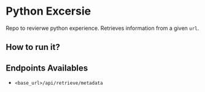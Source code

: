# Python Excersie

Repo to revierwe python experience. Retrieves information from a given `url`.


## How to run it?

## Endpoints Availables

- `<base_url>/api/retrieve/metadata`